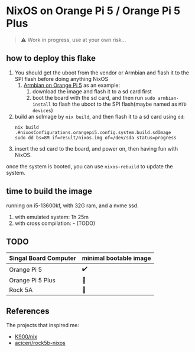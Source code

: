 # NixOS on Orange Pi 5 / Orange Pi 5 Plus

> :warning: Work in progress, use at your own risk...

## how to deploy this flake

1. You should get the uboot from the vendor or Armbian and flash it to the SPI flash before doing anything NixOS
   1. [Armbian on Orange Pi 5](https://www.armbian.com/orange-pi-5/) as an example:
      1. download the image and flash it to a sd card first
      2. boot the board with the sd card, and then run `sudo armbian-install` to flash the uboot to the SPI flash(maybe named as `MTD devices`)
2. build an sdImage by `nix build`, and then flash it to a sd card using `dd`:
   ```shell
   nix build .#nixosConfigurations.orangepi5.config.system.build.sdImage
   sudo dd bs=8M if=result/nixos.img of=/dev/sda status=progress
   ```
3. insert the sd card to the board, and power on, then having fun with NixOS.

once the system is booted, you can use `nixos-rebuild` to update the system.

## time to build the image

running on i5-13600kf, with 32G ram, and a nvme ssd.

1. with emulated system: 1h 25m
2. with cross compilation: - (TODO)

## TODO

| Singal Board Computer | minimal bootable image |
| --------------------- | ---------------------- |
| Orange Pi 5           | :heavy_check_mark:     |
| Orange Pi 5 Plus      | :no_entry_sign:        |
| Rock 5A               | :no_entry_sign:        |

## References

The projects that inspired me:

- [K900/nix](https://gitlab.com/K900/nix)
- [aciceri/rock5b-nixos](https://github.com/aciceri/rock5b-nixos)
